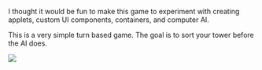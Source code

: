 I thought it would be fun to make this game to experiment with creating applets, custom UI components, containers, and computer AI.

This is a very simple turn based game. The goal is to sort your tower before the AI does.

![](https://github.com/kdeloach/labs/raw/master/java/towers/src/assets/preview.png)
